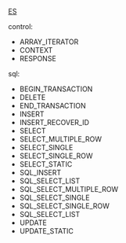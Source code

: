 [ES](README.md)

control:
* ARRAY_ITERATOR
* CONTEXT
* RESPONSE

sql:
* BEGIN_TRANSACTION
* DELETE
* END_TRANSACTION
* INSERT
* INSERT_RECOVER_ID
* SELECT
* SELECT_MULTIPLE_ROW
* SELECT_SINGLE
* SELECT_SINGLE_ROW
* SELECT_STATIC
* SQL_INSERT
* SQL_SELECT_LIST
* SQL_SELECT_MULTIPLE_ROW
* SQL_SELECT_SINGLE
* SQL_SELECT_SINGLE_ROW
* SQL_SELECT_LIST
* UPDATE
* UPDATE_STATIC
